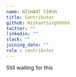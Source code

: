 ```yaml
---
name: NISHANT SINGH
title: Contributor
github: NishantSinghhhhh
twitter: ""
linkedin: ""
slack: ""
joining_date: ""
role : contributor
---
```


Still waiting for this
